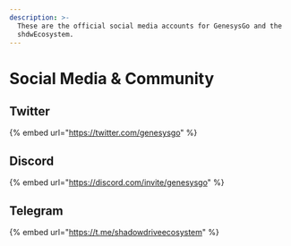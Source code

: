 ```yaml
---
description: >-
  These are the official social media accounts for GenesysGo and the
  shdwEcosystem.
---
```


# Social Media & Community

##

## Twitter

{% embed url="https://twitter.com/genesysgo" %}

## Discord

{% embed url="https://discord.com/invite/genesysgo" %}

## Telegram

{% embed url="https://t.me/shadowdriveecosystem" %}
